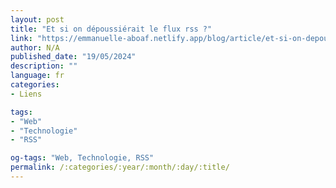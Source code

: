 ```yaml
---
layout: post
title: "Et si on dépoussiérait le flux rss ?"
link: "https://emmanuelle-aboaf.netlify.app/blog/article/et-si-on-depoussierait-le-flux-rss"
author: N/A
published_date: "19/05/2024"
description: ""
language: fr
categories:
- Liens

tags:
- "Web"
- "Technologie"
- "RSS"

og-tags: "Web, Technologie, RSS"
permalink: /:categories/:year/:month/:day/:title/
---
```

